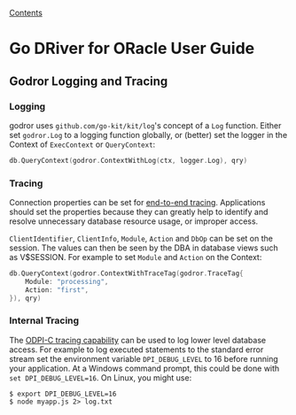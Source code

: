 [Contents](./contents.md)

# Go DRiver for ORacle User Guide

## Godror Logging and Tracing

### <a name="logging"></a> Logging

godror uses `github.com/go-kit/kit/log`'s concept of a `Log` function.  Either
set `godror.Log` to a logging function globally, or (better) set the logger in
the Context of `ExecContext` or `QueryContext`:

```go
db.QueryContext(godror.ContextWithLog(ctx, logger.Log), qry)
```

### <a name="tracing"></a> Tracing

Connection properties can be set for [end-to-end
tracing](https://www.oracle.com/pls/topic/lookup?ctx=dblatest&id=GUID-246A5A52-E666-4DBC-BDF6-98B83260A7AD).
Applications should set the properties because they can greatly help to identify
and resolve unnecessary database resource usage, or improper access.

`ClientIdentifier`, `ClientInfo`, `Module`, `Action` and `DbOp` can be set on
the session.  The values can then be seen by the DBA in database views such as
V$SESSION.  For example to set `Module` and `Action` on the Context:

```go
db.QueryContext(godror.ContextWithTraceTag(godror.TraceTag{
    Module: "processing",
    Action: "first",
}), qry)
```

### <a name="internaltracing"></a> Internal Tracing

The [ODPI-C tracing
capability](https://oracle.github.io/odpi/doc/user_guide/debugging.html) can be
used to log lower level database access.  For example to log executed statements
to the standard error stream set the environment variable `DPI_DEBUG_LEVEL` to
16 before running your application.  At a Windows command prompt, this could be
done with `set DPI_DEBUG_LEVEL=16`.  On Linux, you might use:

```
$ export DPI_DEBUG_LEVEL=16
$ node myapp.js 2> log.txt
```
